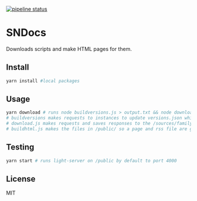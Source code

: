 [![pipeline status](https://gitlab.com/jacebenson/sndocs/badges/master/pipeline.svg)](https://gitlab.com/jacebenson/sndocs/commits/master)

# SNDocs

Downloads scripts and make HTML pages for them.

## Install

```bash
yarn install #local packages
```

## Usage

```bash
yarn download # runs node buildversions.js > output.txt && node download.js > outputdownload.txt && node buildhtml.js
# buildversions makes requests to instances to update versions.json which is used to get js files
# download.js makes requests and saves responses to the /sources/family/patch folder
# buildhtml.js makes the files in /public/ so a page and rss file are generated
```

## Testing

```bash
yarn start # runs light-server on /public by default to port 4000
```

## License

MIT